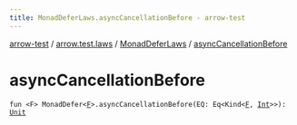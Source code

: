 ```yaml
---
title: MonadDeferLaws.asyncCancellationBefore - arrow-test
---
```


[arrow-test](../../index.html) / [arrow.test.laws](../index.html) / [MonadDeferLaws](index.html) / [asyncCancellationBefore](./async-cancellation-before.html)

# asyncCancellationBefore

`fun <F> MonadDefer<`[`F`](async-cancellation-before.html#F)`>.asyncCancellationBefore(EQ: Eq<Kind<`[`F`](async-cancellation-before.html#F)`, `[`Int`](https://kotlinlang.org/api/latest/jvm/stdlib/kotlin/-int/index.html)`>>): `[`Unit`](https://kotlinlang.org/api/latest/jvm/stdlib/kotlin/-unit/index.html)